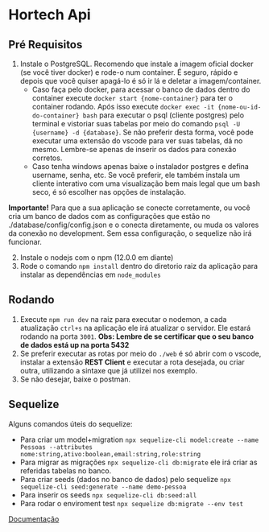 # Hortech Api

## Pré Requisitos

1. Instale o PostgreSQL. Recomendo que instale a imagem oficial docker (se você tiver docker) e rode-o num container. É seguro, rápido e depois que você quiser apagá-lo é só ir lá e deletar a imagem/container.
   - Caso faça pelo docker, para acessar o banco de dados dentro do container execute `docker start {nome-container}` para ter o container rodando. Após isso execute `docker exec -it {nome-ou-id-do-container} bash` para executar o psql (cliente postgres) pelo terminal e vistoriar suas tabelas por meio do comando `psql -U {username} -d {database}`. Se não preferir desta forma, você pode executar uma extensão do vscode para ver suas tabelas, dá no mesmo. Lembre-se apenas de inserir os dados para conexão corretos.
   - Caso tenha windows apenas baixe o instalador postgres e defina username, senha, etc. Se você preferir, ele também instala um cliente interativo com uma visualização bem mais legal que um bash seco, é só escolher nas opções de instalação.

**Importante!**
Para que a sua aplicação se conecte corretamente, ou você cria um banco de dados com as configurações que estão no ./database/config/config.json e o conecta diretamente, ou muda os valores da conexão no development. Sem essa configuração, o sequelize não irá funcionar.

2. Instale o nodejs com o npm (12.0.0 em diante)
3. Rode o comando `npm install` dentro do diretorio raiz da aplicação para instalar as dependências em `node_modules`

## Rodando

1. Execute `npm run dev` na raiz para executar o nodemon, a cada atualização `ctrl+s` na aplicação ele irá atualizar o servidor. Ele estará rodando na porta `3001`. **Obs: Lembre de se certificar que o seu banco de dados está up na porta 5432**
2. Se preferir executar as rotas por meio do `./web` é só abrir com o vscode, instalar a extensão **REST Client** e executar a rota desejada, ou criar outra, utilizando a sintaxe que já utilizei nos exemplo.
3. Se não desejar, baixe o postman.

## Sequelize

Alguns comandos úteis do sequelize:

* Para criar um model+migration `npx sequelize-cli model:create --name Pessoas --attributes nome:string,ativo:boolean,email:string,role:string`
* Para migrar as migrações `npx sequelize-cli db:migrate` ele irá criar as referidas tabelas no banco.
* Para criar seeds (dados no banco de dados) pelo sequelize `npx sequelize-cli seed:generate --name demo-pessoa`
* Para inserir os seeds `npx sequelize-cli db:seed:all`
* Para rodar o enviroment test `npx sequelize db:migrate --env test`

[Documentação](https://sequelize.org/master/manual/)